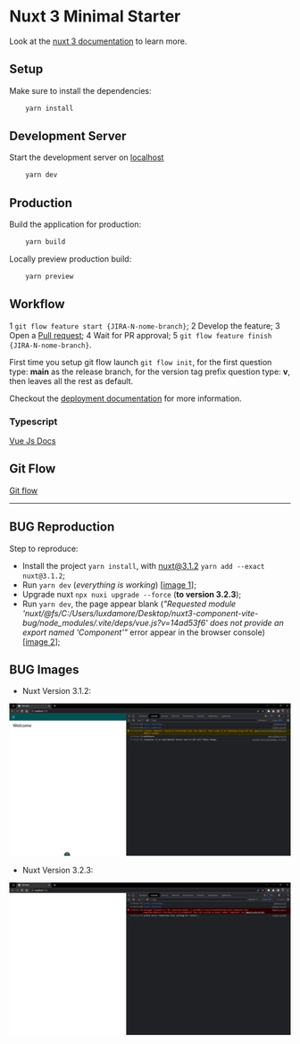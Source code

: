 # Nuxt 3 Minimal Starter

Look at the [nuxt 3 documentation](https://v3.nuxtjs.org) to learn more.

## Setup

Make sure to install the dependencies:

```bash
    yarn install
```

## Development Server

Start the development server on [localhost](http://localhost:3000)

```bash
    yarn dev
```

## Production

Build the application for production:

```bash
    yarn build
```

Locally preview production build:

```bash
    yarn preview
```

## Workflow

1 `git flow feature start {JIRA-N-nome-branch}`;
2 Develop the feature;
3 Open a [Pull request](https://dev.azure.com/illimitybank/abilio/_git/frontend-backoffice-abilio/pullrequestcreate?sourceRef=&targetRef=develop&sourceRepositoryId=f6c767ad-7bd8-4023-915f-d60dff9a31ad&targetRepositoryId=f6c767ad-7bd8-4023-915f-d60dff9a31ad);
4 Wait for PR approval;
5 `git flow feature finish {JIRA-N-nome-branch}`.

First time you setup git flow launch `git flow init`, for the first question type: **main** as the release branch, for the version tag prefix question type: **v**, then leaves all the rest as default.

Checkout the [deployment documentation](https://v3.nuxtjs.org/guide/deploy/presets) for more information.

### Typescript

[Vue Js Docs](https://vuejs.org/guide/typescript/overview.html#takeover-mode)

## Git Flow

[Git flow](https://www.atlassian.com/git/tutorials/comparing-workflows/gitflow-workflow)

______________

## BUG Reproduction

Step to reproduce:

- Install the project `yarn install`, with nuxt@3.1.2 `yarn add --exact nuxt@3.1.2`;
- Run `yarn dev` (*everything is working*) [[image 1](./NuxtVersion3.1.2.jpg "Nuxt 3.1.2")];
- Upgrade nuxt `npx nuxi upgrade --force` (**to version 3.2.3**);
- Run `yarn dev`, the page appear blank (*"Requested module 'nuxt/@fs/C:/Users/luxdamore/Desktop/nuxt3-component-vite-bug/node_modules/.vite/deps/vue.js?v=14ad53f6' does not provide an export named 'Component'"* error appear in the browser console) [[image 2](./NuxtVersion3.2.3.jpg "Nuxt 3.2.3")];

## BUG Images

- Nuxt Version 3.1.2:

![Nuxt 3.1.2](./NuxtVersion3.1.2.jpg "Nuxt 3.1.2")

- Nuxt Version 3.2.3:

![Nuxt 3.2.3](./NuxtVersion3.2.3.jpg "Nuxt 3.2.3")
